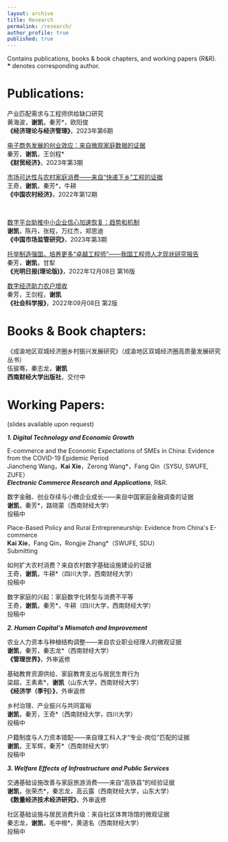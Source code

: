 ```yaml
---
layout: archive
title: Research
permalink: /research/
author_profile: true
published: true
---
```


Contains publications, books & book chapters, and working papers (R&R).<br>
**\*** denotes corresponding author.

Publications: 
======
产业匹配需求与工程师供给缺口研究<br>
黄海波，**谢凯**，秦芳*，欧阳俊<br>
**《经济理论与经济管理》**，2023年第6期

[电子商务发展的创业效应：来自微观家庭数据的证据](http://cmjj.ajcass.org/Magazine/Show?ID=939)<br>
秦芳，**谢凯**，王剑程*<br>
**《财贸经济》**，2023年第3期

[市场可达性与农村家庭消费——来自“快递下乡”工程的证据](http://crecrs-zgncjj.ajcass.org/Magazine/Show/84492)<br>
王奇，**谢凯**，秦芳*，牛耕<br>
**《中国农村经济》**，2022年第12期

<br>

[数字平台助推中小企业信心加速恢复：趋势和机制](https://kns.cnki.net/kcms2/article/abstract?v=3uoqIhG8C44YLTlOAiTRKibYlV5Vjs7ioT0BO4yQ4m_mOgeS2ml3UDrL-YceOCIulxFoR5-cuTv4Vkd-dCYxIyF81ezJlt7M&uniplatform=NZKPT)<br>
**谢凯**，陈丹，张程，万红杰，郑思迪<br>
**《中国市场监管研究》**，2023年第3期

[托举制造强国，培养更多“卓越工程师”——我国工程师人才现状研究报告](https://epaper.gmw.cn/gmrb/html/2022-12/08/nw.D110000gmrb_20221208_1-16.htm)<br>
秦芳，**谢凯**，甘犁<br>
**《光明日报(理论版)》**，2022年12月08日 第16版

[数字经济助力农户增收](http://epaper.routeryun.com/Article/index/aid/7163431.html)<br>
秦芳，王剑程，**谢凯**<br>
**《社会科学报》**，2022年09月08日 第2版

Books & Book chapters: 
======
《成渝地区双城经济圈乡村振兴发展研究》（成渝地区双城经济圈高质量发展研究丛书）<br>
伍骏骞，秦志龙，**谢凯**<br>
**西南财经大学出版社**，交付中

Working Papers:
======
(slides available upon request)

_**1. Digital Technology and Economic Growth**_

E-commerce and the Economic Expectations of SMEs in China: Evidence from the COVID-19 Epidemic Period<br>
Jiancheng Wang，**Kai Xie**，Zerong Wang*，Fang Qin（SYSU, SWUFE, ZUFE）<br>
_**Electronic Commerce Research and Applications**_, R&R.

数字金融、创业存续与小微企业成长——来自中国家庭金融调查的证据<br>
**谢凯**，秦芳*，路晓蒙（西南财经大学）<br>
投稿中

Place-Based Policy and Rural Entrepreneurship: Evidence from China's E-commerce<br>
**Kai Xie**，Fang Qin，Rongjie Zhang*（SWUFE, SDU）<br>
Submitting

如何扩大农村消费？来自农村数字基础设施建设的证据<br>
王奇，**谢凯**，牛耕*（四川大学，西南财经大学）<br>
投稿中

数字家庭的兴起：家庭数字化转型与消费不平等<br>
王奇，**谢凯**，秦芳*，牛耕（四川大学，西南财经大学）<br>
投稿中

_**2. Human Capital's Mismatch and Improvement**_

农业人力资本与种植结构调整——来自农业职业经理人的微观证据<br>
**谢凯**，秦芳，秦志龙*（西南财经大学）<br>
**《管理世界》**，外审返修

基础教育资源供给、家庭教育支出与居民生育行为<br>
梁超，王素素*，**谢凯**（山东大学，西南财经大学）<br>
**《经济学（季刊）》**，外审返修

乡村治理、产业振兴与共同富裕<br>
**谢凯**，秦芳，王奇*（西南财经大学，四川大学）<br>
投稿中

户籍制度与人力资本错配——来自理工科人才“专业-岗位”匹配的证据<br>
**谢凯**，王军辉，秦芳*（西南财经大学）<br>
投稿中

_**3. Welfare Effects of Infrastructure and Public Services**_

交通基础设施改善与家庭旅游消费——来自“高铁县”的经验证据<br>
**谢凯**，张荣杰*，秦志龙，高云露（西南财经大学，山东大学）<br>
**《数量经济技术经济研究》**，外审返修

社区基础设施与居民消费升级：来自社区体育场馆的微观证据<br>
秦志龙，**谢凯**，毛中根*，黄道名（西南财经大学）<br>
投稿中
